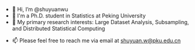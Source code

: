 - 👋 Hi, I’m @shuyuanwu
- 👀 I'm a Ph.D. student in Statistics at Peking University
- 🌱 My primary research interests: Large Dataset Analysis, Subsampling, and Distributed Statistical Computing
<!---
- 💞️ I’m looking to collaborate on ...
--->
- 📫 Please feel free to reach me via email at shuyuan.w@pku.edu.cn

<!---
shuyuanwu/shuyuanwu is a ✨ special ✨ repository because its `README.md` (this file) appears on your GitHub profile.
You can click the Preview link to take a look at your changes.
--->
